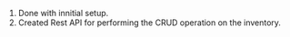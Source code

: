1. Done with innitial setup.
2. Created Rest API for performing the CRUD operation on the inventory.
